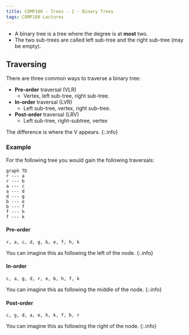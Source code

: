```yaml
---
title: COMP108 - Trees - 2 - Binary Trees
tags: COMP108 Lectures
---
```

* A binary tree is a tree where the degree is at **most** two. 
* The two sub-trees are called left sub-tree and the right sub-tree (may be empty).

## Traversing
There are three common ways to traverse a binary tree:

* **Pre-order** traversal (VLR)
	* Vertex, left sub-tree, right sub-tree.
* **In-order** traversal (LVR)
	* Left sub-tree, vertex, right sub-tree.
* **Post-order** traversal (LRV)
	* Left sub-tree, right-subtree, vertex
	
The difference is where the V appears.
{:.info}

### Example
For the following tree you would gain the following traversals:

```mermaid
graph TD
r --- a
r --- b
a --- c
a --- d
d --- g
b --- e
b --- f
f --- h
f --- k
```

#### Pre-order

```
r, a, c, d, g, b, e, f, h, k
```

You can imagine this as following the left of the node.
{:.info}

#### In-order

```
c, a, g, d, r, e, b, h, f, k
```

You can imagine this as following the middle of the node.
{:.info}

#### Post-order

```
c, g, d, a, e, h, k, f, b, r
```

You can imagine this as following the right of the node.
{:.info}